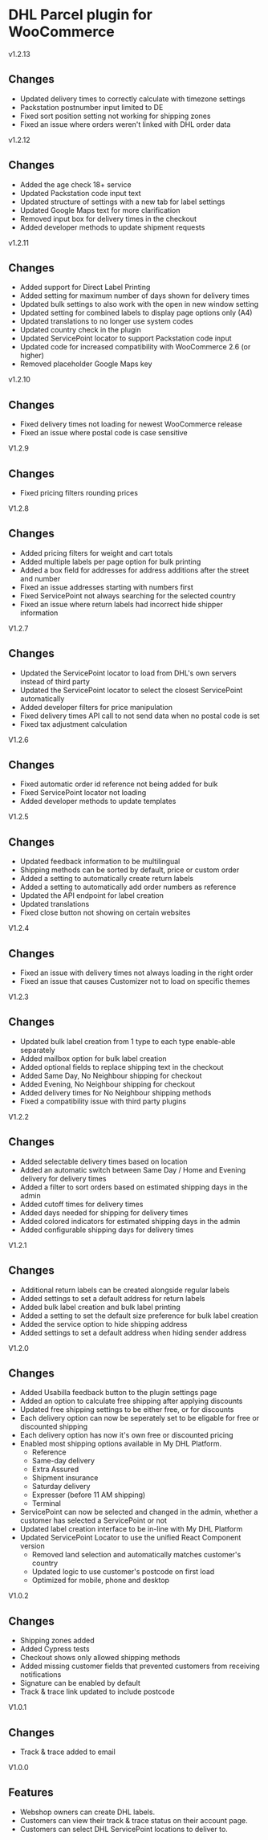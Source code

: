 # DHL Parcel plugin for WooCommerce

v1.2.13

## Changes
- Updated delivery times to correctly calculate with timezone settings
- Packstation postnumber input limited to DE
- Fixed sort position setting not working for shipping zones
- Fixed an issue where orders weren't linked with DHL order data

v1.2.12

## Changes
- Added the age check 18+ service
- Updated Packstation code input text
- Updated structure of settings with a new tab for label settings
- Updated Google Maps text for more clarification
- Removed input box for delivery times in the checkout
- Added developer methods to update shipment requests

v1.2.11

## Changes
- Added support for Direct Label Printing
- Added setting for maximum number of days shown for delivery times
- Updated bulk settings to also work with the open in new window setting
- Updated setting for combined labels to display page options only (A4)
- Updated translations to no longer use system codes
- Updated country check in the plugin
- Updated ServicePoint locator to support Packstation code input
- Updated code for increased compatibility with WooCommerce 2.6 (or higher)
- Removed placeholder Google Maps key

v1.2.10

## Changes
- Fixed delivery times not loading for newest WooCommerce release
- Fixed an issue where postal code is case sensitive

V1.2.9

## Changes
- Fixed pricing filters rounding prices

V1.2.8

## Changes
- Added pricing filters for weight and cart totals
- Added multiple labels per page option for bulk printing
- Added a box field for addresses for address additions after the street and number
- Fixed an issue addresses starting with numbers first
- Fixed ServicePoint not always searching for the selected country
- Fixed an issue where return labels had incorrect hide shipper information

V1.2.7

## Changes
- Updated the ServicePoint locator to load from DHL's own servers instead of third party
- Updated the ServicePoint locator to select the closest ServicePoint automatically
- Added developer filters for price manipulation
- Fixed delivery times API call to not send data when no postal code is set
- Fixed tax adjustment calculation

V1.2.6

## Changes
- Fixed automatic order id reference not being added for bulk
- Fixed ServicePoint locator not loading
- Added developer methods to update templates

V1.2.5

## Changes
- Updated feedback information to be multilingual
- Shipping methods can be sorted by default, price or custom order
- Added a setting to automatically create return labels
- Added a setting to automatically add order numbers as reference
- Updated the API endpoint for label creation
- Updated translations
- Fixed close button not showing on certain websites

V1.2.4

## Changes
- Fixed an issue with delivery times not always loading in the right order
- Fixed an issue that causes Customizer not to load on specific themes

V1.2.3

## Changes
- Updated bulk label creation from 1 type to each type enable-able separately
- Added mailbox option for bulk label creation
- Added optional fields to replace shipping text in the checkout
- Added Same Day, No Neighbour shipping for checkout 
- Added Evening, No Neighbour shipping for checkout
- Added delivery times for No Neighbour shipping methods
- Fixed a compatibility issue with third party plugins

V1.2.2

## Changes
- Added selectable delivery times based on location
- Added an automatic switch between Same Day / Home and Evening delivery for delivery times
- Added a filter to sort orders based on estimated shipping days in the admin
- Added cutoff times for delivery times
- Added days needed for shipping for delivery times
- Added colored indicators for estimated shipping days in the admin
- Added configurable shipping days for delivery times

V1.2.1

## Changes
- Additional return labels can be created alongside regular labels
- Added settings to set a default address for return labels
- Added bulk label creation and bulk label printing
- Added a setting to set the default size preference for bulk label creation
- Added the service option to hide shipping address
- Added settings to set a default address when hiding sender address

V1.2.0

## Changes
- Added Usabilla feedback button to the plugin settings page
- Added an option to calculate free shipping after applying discounts
- Updated free shipping settings to be either free, or for discounts
- Each delivery option can now be seperately set to be eligable for free or discounted shipping
- Each delivery option has now it's own free or discounted pricing
- Enabled most shipping options available in My DHL Platform.
    - Reference
    - Same-day delivery
    - Extra Assured
    - Shipment insurance
    - Saturday delivery
    - Expresser (before 11 AM shipping)
    - Terminal
- ServicePoint can now be selected and changed in the admin, whether a customer has selected a ServicePoint or not
- Updated label creation interface to be in-line with My DHL Platform
- Updated ServicePoint Locator to use the unified React Component version
    - Removed land selection and automatically matches customer's country
    - Updated logic to use customer's postcode on first load
    - Optimized for mobile, phone and desktop

V1.0.2

## Changes
- Shipping zones added
- Added Cypress tests
- Checkout shows only allowed shipping methods
- Added missing customer fields that prevented customers from receiving notifications
- Signature can be enabled by default
- Track & trace link updated to include postcode

V1.0.1

## Changes
- Track & trace added to email

V1.0.0

## Features

- Webshop owners can create DHL labels.
- Customers can view their track & trace status on their account page.
- Customers can select DHL ServicePoint locations to deliver to.
